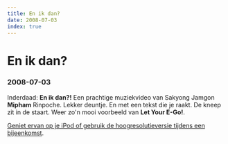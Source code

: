 ```yaml
---
title: En ik dan?
date: 2008-07-03
index: true
---
```


# En ik dan?
### 2008-07-03

Inderdaad: **En ik dan?!** Een prachtige muziekvideo van Sakyong Jamgon **Mipham** Rinpoche. Lekker deuntje. En met een tekst die je raakt. De kneep zit in de staart. Weer zo'n mooi voorbeeld van **Let Your E-Go!**.

[Geniet ervan op je iPod of gebruik de hoogresolutieversie tijdens een bijeenkomst](https://youtu.be/RUA-x6fBPqw?si=e8OS9JdxofVJSL06).
